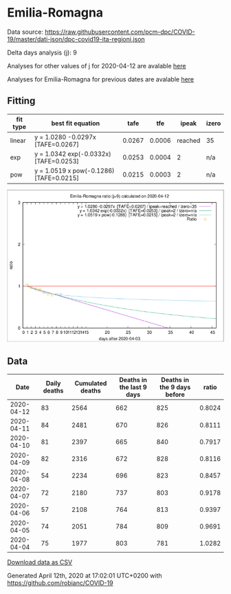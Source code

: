 # Emilia-Romagna

Data source: https://raw.githubusercontent.com/pcm-dpc/COVID-19/master/dati-json/dpc-covid19-ita-regioni.json

Delta days analysis (j): 9

Analyses for other values of j for 2020-04-12 are avalable [here](../2020-04-12/README.md)

Analyses for Emilia-Romagna for previous dates are avalable [here](../README.md)

## Fitting 
|fit type|best fit equation|tafe|tfe|ipeak|izero|
|-------|-----|--------|------|---|---|
|linear|y = 1.0280 -0.0297x  [TAFE=0.0267]|0.0267|0.0006|reached|35|
|exp|y = 1.0342 exp(-0.0332x)  [TAFE=0.0253]|0.0253|0.0004|2|n/a|
|pow|y = 1.0519 x pow(-0.1286)  [TAFE=0.0215]|0.0215|0.0003|2|n/a|

![Plot](COVID-19_emilia-romagna_j9_2020-04-12.png)

## Data
|Date|Daily deaths|Cumulated deaths|Deaths in the last 9 days|Deaths in the 9 days before|ratio|
|----|----------|-----------|-------|--------------------|-----|
|2020-04-12|83|2564|662|825|0.8024|
|2020-04-11|84|2481|670|826|0.8111|
|2020-04-10|81|2397|665|840|0.7917|
|2020-04-09|82|2316|672|828|0.8116|
|2020-04-08|54|2234|696|823|0.8457|
|2020-04-07|72|2180|737|803|0.9178|
|2020-04-06|57|2108|764|813|0.9397|
|2020-04-05|74|2051|784|809|0.9691|
|2020-04-04|75|1977|803|781|1.0282|

[Download data as CSV](COVID-19_emilia-romagna_j9_2020-04-12.csv)

Generated April 12th, 2020 at 17:02:01 UTC+0200 with https://github.com/robianc/COVID-19
